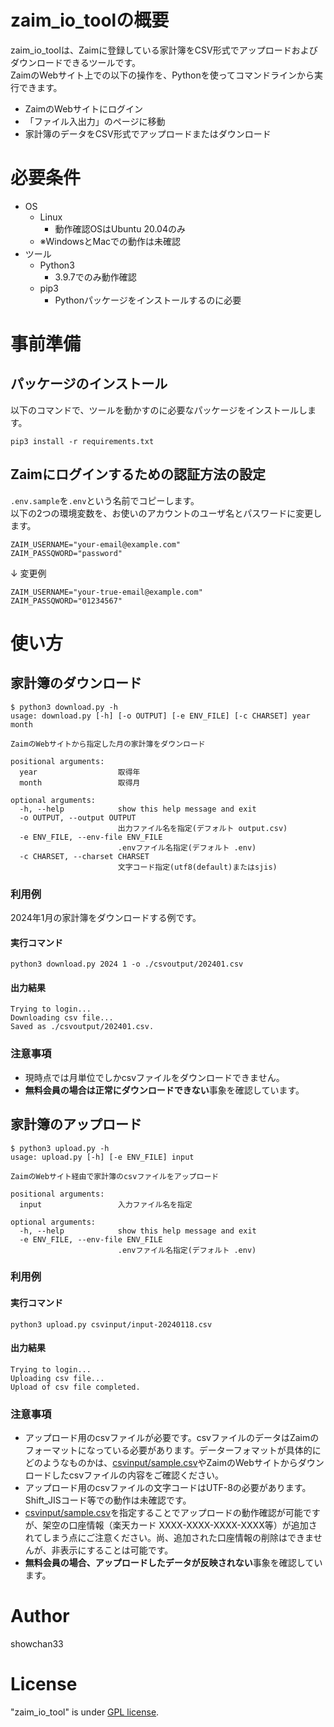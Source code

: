 # zaim_io_toolの概要

zaim_io_toolは、Zaimに登録している家計簿をCSV形式でアップロードおよびダウンロードできるツールです。<br>
ZaimのWebサイト上での以下の操作を、Pythonを使ってコマンドラインから実行できます。

* ZaimのWebサイトにログイン
* 「ファイル入出力」のページに移動
* 家計簿のデータをCSV形式でアップロードまたはダウンロード

# 必要条件

* OS
    * Linux
        * 動作確認OSはUbuntu 20.04のみ
    * ※WindowsとMacでの動作は未確認
* ツール
    * Python3
        * 3.9.7でのみ動作確認
    * pip3
        * Pythonパッケージをインストールするのに必要

# 事前準備

## パッケージのインストール

以下のコマンドで、ツールを動かすのに必要なパッケージをインストールします。

```
pip3 install -r requirements.txt
```

## Zaimにログインするための認証方法の設定

``.env.sample``を``.env``という名前でコピーします。<br>
以下の2つの環境変数を、お使いのアカウントのユーザ名とパスワードに変更します。

```shell:.env
ZAIM_USERNAME="your-email@example.com"
ZAIM_PASSQWORD="password"
```
↓ 変更例
```shell:.env
ZAIM_USERNAME="your-true-email@example.com"
ZAIM_PASSQWORD="01234567"
```

# 使い方

## 家計簿のダウンロード

```
$ python3 download.py -h
usage: download.py [-h] [-o OUTPUT] [-e ENV_FILE] [-c CHARSET] year month

ZaimのWebサイトから指定した月の家計簿をダウンロード

positional arguments:
  year                  取得年
  month                 取得月

optional arguments:
  -h, --help            show this help message and exit
  -o OUTPUT, --output OUTPUT
                        出力ファイル名を指定(デフォルト output.csv)
  -e ENV_FILE, --env-file ENV_FILE
                        .envファイル名指定(デフォルト .env)
  -c CHARSET, --charset CHARSET
                        文字コード指定(utf8(default)またはsjis)
```
### 利用例
2024年1月の家計簿をダウンロードする例です。
#### 実行コマンド
```
python3 download.py 2024 1 -o ./csvoutput/202401.csv
```
#### 出力結果
```
Trying to login...
Downloading csv file...
Saved as ./csvoutput/202401.csv.
```

### 注意事項
* 現時点では月単位でしかcsvファイルをダウンロードできません。
* **無料会員の場合は正常にダウンロードできない**事象を確認しています。

## 家計簿のアップロード

```
$ python3 upload.py -h
usage: upload.py [-h] [-e ENV_FILE] input

ZaimのWebサイト経由で家計簿のcsvファイルをアップロード

positional arguments:
  input                 入力ファイル名を指定

optional arguments:
  -h, --help            show this help message and exit
  -e ENV_FILE, --env-file ENV_FILE
                        .envファイル名指定(デフォルト .env)
```
### 利用例

#### 実行コマンド
```
python3 upload.py csvinput/input-20240118.csv
```
#### 出力結果
```
Trying to login...
Uploading csv file...
Upload of csv file completed.
```

### 注意事項
* アップロード用のcsvファイルが必要です。csvファイルのデータはZaimのフォーマットになっている必要があります。データーフォマットが具体的にどのようなものかは、[csvinput/sample.csv](csvinput/sample.csv)やZaimのWebサイトからダウンロードしたcsvファイルの内容をご確認ください。
* アップロード用のcsvファイルの文字コードはUTF-8の必要があります。Shift_JISコード等での動作は未確認です。
* [csvinput/sample.csv](csvinput/sample.csv)を指定することでアップロードの動作確認が可能ですが、架空の口座情報（楽天カード XXXX-XXXX-XXXX-XXXX等）が追加されてしまう点にご注意ください。尚、追加された口座情報の削除はできませんが、非表示にすることは可能です。
* **無料会員の場合、アップロードしたデータが反映されない**事象を確認しています。

# Author
showchan33

# License
"zaim_io_tool" is under [GPL license](https://www.gnu.org/licenses/licenses.en.html).
